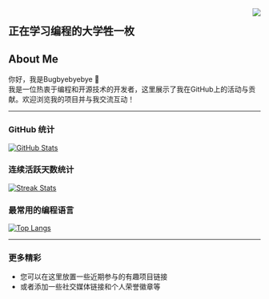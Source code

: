 <img align="right" src="https://count.getloli.com/get/@:Bugbyebyebye?theme=rule34">

## 正在学习编程的大学牲一枚

## About Me
你好，我是Bugbyebyebye 👋  
我是一位热衷于编程和开源技术的开发者，这里展示了我在GitHub上的活动与贡献。欢迎浏览我的项目并与我交流互动！

---

### GitHub 统计

[![GitHub Stats](https://github-readme-stats.vercel.app/api?username=Bugbyebyebye&show_icons=true&theme=tokyonight)](https://github.com/Bugbyebyebye)

### 连续活跃天数统计

[![Streak Stats](https://github-readme-streak-stats.herokuapp.com/?user=Bugbyebyebye)](https://github.com/Bugbyebyebye)

### 最常用的编程语言

[![Top Langs](https://github-readme-stats.vercel.app/api/top-langs/?username=Bugbyebyebye&hide_title=true&hide_border=true&layout=compact&langs_count=6&text_color=000&icon_color=fff&bg_color=0,52fa5a,4dfcff,c64dff&theme=graywhite)](https://github.com/Bugbyebyebye)

---

### 更多精彩
- 您可以在这里放置一些近期参与的有趣项目链接
- 或者添加一些社交媒体链接和个人荣誉徽章等

<!-- 如果需要添加更多内容，请将其写在这里 -->
